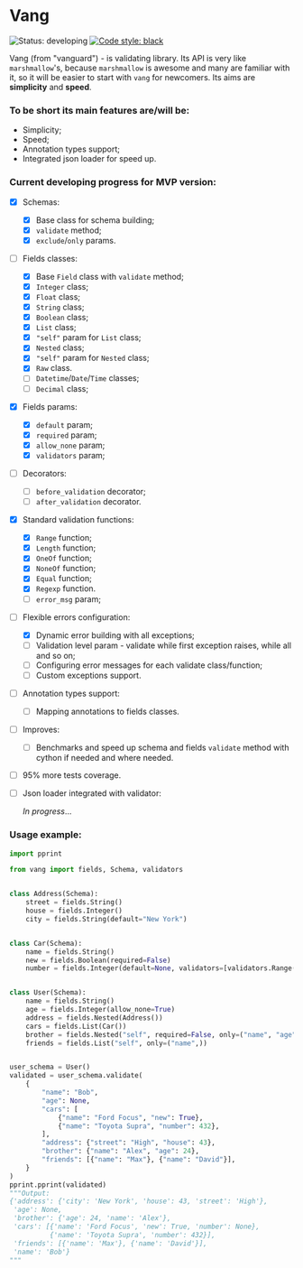 # Vang

![Status: developing](https://img.shields.io/badge/status-developing-red.svg) 
[![Code style: black](https://img.shields.io/badge/code%20style-black-000000.svg)](https://github.com/ambv/black)

Vang (from "vanguard") - is validating library. 
Its API is very like ```marshmallow```'s, 
because ```marshmallow``` is awesome and many are familiar with it, 
so it will be easier to start with ```vang``` for newcomers. 
Its aims are __simplicity__ and __speed__.

### To be short its main features are/will be:
- Simplicity;
- Speed;
- Annotation types support;
- Integrated json loader for speed up.

### Current developing progress for MVP version:
- [x] Schemas:
  - [x] Base class for schema building;
  - [x] ```validate``` method;
  - [x] ```exclude```/```only``` params.
- [ ] Fields classes:
  - [x] Base ```Field``` class with ```validate``` method;
  - [x] ```Integer``` class;
  - [x] ```Float``` class;
  - [x] ```String``` class;
  - [x] ```Boolean``` class;
  - [x] ```List``` class;
  - [x] ```"self"``` param for ```List``` class;
  - [x] ```Nested``` class;
  - [x] ```"self"``` param for ```Nested``` class;
  - [x] ```Raw``` class.
  - [ ] ```Datetime```/```Date```/```Time``` classes;
  - [ ] ```Decimal``` class;
- [x] Fields params:
  - [x] ```default``` param;
  - [x] ```required``` param;
  - [x] ```allow_none``` param;
  - [x] ```validators``` param;
- [ ] Decorators:
  - [ ] ```before_validation``` decorator;
  - [ ] ```after_validation``` decorator.
- [x] Standard validation functions:
  - [x] ```Range``` function;
  - [x] ```Length``` function;
  - [x] ```OneOf``` function;
  - [x] ```NoneOf``` function;
  - [x] ```Equal``` function;
  - [x] ```Regexp``` function.
  - [ ] ```error_msg``` param;
- [ ] Flexible errors configuration:
  - [x] Dynamic error building with all exceptions;
  - [ ] Validation level param - validate while first exception raises, while all and so on; 
  - [ ] Configuring error messages for each validate class/function;
  - [ ] Custom exceptions support.
- [ ] Annotation types support:
  - [ ] Mapping annotations to fields classes.
- [ ] Improves:
  - [ ] Benchmarks and speed up schema and fields ```validate``` 
method with cython if needed and where needed.
- [ ] 95% more tests coverage.
- [ ] Json loader integrated with validator:
  
  _In progress_...

### Usage example:
```python
import pprint

from vang import fields, Schema, validators


class Address(Schema):
    street = fields.String()
    house = fields.Integer()
    city = fields.String(default="New York")


class Car(Schema):
    name = fields.String()
    new = fields.Boolean(required=False)
    number = fields.Integer(default=None, validators=[validators.Range(1, 999)])


class User(Schema):
    name = fields.String()
    age = fields.Integer(allow_none=True)
    address = fields.Nested(Address())
    cars = fields.List(Car())
    brother = fields.Nested("self", required=False, only=("name", "age"))
    friends = fields.List("self", only=("name",))


user_schema = User()
validated = user_schema.validate(
    {
        "name": "Bob",
        "age": None,
        "cars": [
            {"name": "Ford Focus", "new": True},
            {"name": "Toyota Supra", "number": 432},
        ],
        "address": {"street": "High", "house": 43},
        "brother": {"name": "Alex", "age": 24},
        "friends": [{"name": "Max"}, {"name": "David"}],
    }
)
pprint.pprint(validated)
"""Output:
{'address': {'city': 'New York', 'house': 43, 'street': 'High'},
 'age': None,
 'brother': {'age': 24, 'name': 'Alex'},
 'cars': [{'name': 'Ford Focus', 'new': True, 'number': None},
          {'name': 'Toyota Supra', 'number': 432}],
 'friends': [{'name': 'Max'}, {'name': 'David'}],
 'name': 'Bob'}
"""
```
